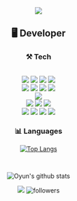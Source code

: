 

<div align="center">
  <img src="https://capsule-render.vercel.app/api?type=shark&color=gradient&customColorList=29&height=250&section=header&text=Oyun's%20Github&fontSize=40&animation=fadeIn" />
  
  ##  🖥️ Developer 
  ### ⚒️ Tech
  <br />
  
  <img src="https://img.shields.io/badge/html5-E34F26?style=for-the-badge&logo=html5&logoColor=white"> 
  <img src="https://img.shields.io/badge/css-1572B6?style=for-the-badge&logo=css3&logoColor=white">
  <img src="https://img.shields.io/badge/javascript-F7DF1E?style=for-the-badge&logo=javascript&logoColor=black">
  <img src="https://img.shields.io/badge/typescript-3178C6?style=for-the-badge&logo=typescript&logoColor=black">

  <br />
  <img src="https://img.shields.io/badge/vite-%23646CFF.svg?style=for-the-badge&logo=vite&logoColor=white"/>
  <img src="https://img.shields.io/badge/react-%2320232a.svg?style=for-the-badge&logo=react&logoColor=%2361DAFB"/>
  <img src="https://img.shields.io/badge/react_native-%2320232a.svg?style=for-the-badge&logo=react&logoColor=%2361DAFB"/>
  <img src="https://img.shields.io/badge/React_Query-FF4154?style=for-the-badge&logo=react-query&logoColor=white"/>
  <!--<img src="https://img.shields.io/badge/React_Router-CA4245?style=for-the-badge&logo=react-router&logoColor=white"/>
  <img src="https://img.shields.io/badge/React%20Hook%20Form-%23EC5990.svg?style=for-the-badge&logo=reacthookform&logoColor=white"/> -->
  
  <br />
  <img src="https://img.shields.io/badge/styled components-DB7093?style=for-the-badge&logo=styled-components&logoColor=white"/>

  <br />
  <img src="https://img.shields.io/badge/vuejs-%2335495e.svg?style=for-the-badge&logo=vuedotjs&logoColor=%234FC08D"/>
  <img src="https://img.shields.io/badge/tailwindcss-%2338B2AC.svg?style=for-the-badge&logo=tailwind-css&logoColor=white"/>
  <img src="https://img.shields.io/badge/spring-%236DB33F.svg?style=for-the-badge&logo=spring&logoColor=white"/>

  <br />
  <img src="https://img.shields.io/badge/kotlin-%237F52FF.svg?style=for-the-badge&logo=kotlin&logoColor=white"/>
  <img src="https://img.shields.io/badge/Android-3DDC84?style=for-the-badge&logo=android&logoColor=white"/>
  <img src="https://img.shields.io/badge/swift-F54A2A?style=for-the-badge&logo=swift&logoColor=white"/>
  <img src="https://img.shields.io/badge/Xcode-147EFB?style=for-the-badge&logo=Xcode&logoColor=white"/>

  ### 📊 Languages
  [![Top Langs](https://github-readme-stats.vercel.app/api/top-langs/?username=k-oyun&layout=compact&theme=dracula)](https://github.com/metleeha)
  
  <br />

  ![Oyun's github stats](https://github-readme-stats.vercel.app/api?username=k-oyun&show_icons=true&theme=radical) 
  <br />
  

<img src="https://visitor-badge.laobi.icu/badge?page_id=k-oyun.k-oyun"  /> ![followers](https://img.shields.io/github/followers/k-oyun?style=social)



</div>
